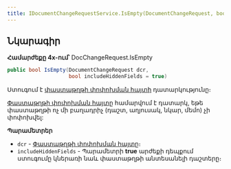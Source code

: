```yaml
---
title: IDocumentChangeRequestService.IsEmpty(DocumentChangeRequest, bool) մեթոդ
---
```


## Նկարագիր

**Համարժեքը 4x-ում՝** DocChangeRequest.IsEmpty

```c#
public bool IsEmpty(DocumentChangeRequest dcr, 
                    bool includeHiddenFields = true)
```

Ստուգում է [փաստաթղթի փոփոխման հայտի](../../../server_api/types/DocumentChangeRequest.md) դատարկությունը։

[Փաստաթղթի փոփոխման հայտը](../../../server_api/types/DocumentChangeRequest.md) համարվում է դատարկ, եթե փաստաթղթի ոչ մի բաղադրիչ (դաշտ, աղյուսակ, նկար, մեմո) չի փոփոխվել:

**Պարամետրեր**

* `dcr` - [Փաստաթղթի փոփոխման հայտը](../../../server_api/types/DocumentChangeRequest.md)։
* `includeHiddenFields` - Պարամետրի **true** արժեքի դեպքում ստուգումը կներառի նաև փաստաթղթի անտեսանելի դաշտերը։
